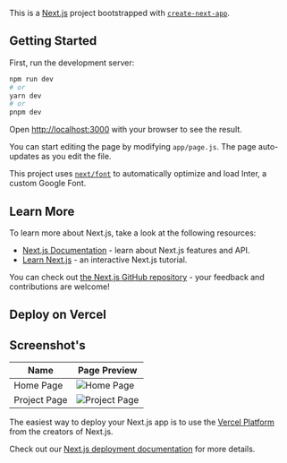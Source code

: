This is a [Next.js](https://nextjs.org/) project bootstrapped with [`create-next-app`](https://github.com/vercel/next.js/tree/canary/packages/create-next-app).

## Getting Started

First, run the development server:

```bash
npm run dev
# or
yarn dev
# or
pnpm dev
```

Open [http://localhost:3000](http://localhost:3000) with your browser to see the result.

You can start editing the page by modifying `app/page.js`. The page auto-updates as you edit the file.

This project uses [`next/font`](https://nextjs.org/docs/basic-features/font-optimization) to automatically optimize and load Inter, a custom Google Font.

## Learn More

To learn more about Next.js, take a look at the following resources:

- [Next.js Documentation](https://nextjs.org/docs) - learn about Next.js features and API.
- [Learn Next.js](https://nextjs.org/learn) - an interactive Next.js tutorial.

You can check out [the Next.js GitHub repository](https://github.com/vercel/next.js/) - your feedback and contributions are welcome!

## Deploy on Vercel

## Screenshot's
| Name         | Page Preview                                                                                                          |
|--------------|--------------------------------------------------------------------------------------------------------------------|
| Home Page    | ![Home Page](https://firebasestorage.googleapis.com/v0/b/filehostingvrn.appspot.com/o/files%2F6%2F8%2F2023%2C%2010%3A42%3A11%20pm_vrn_home_1.2.png?alt=media&token=7d0bb6e5-b865-43f2-96ea-fceb0ad031b1)  |
| Project Page | ![Project Page](https://firebasestorage.googleapis.com/v0/b/filehostingvrn.appspot.com/o/files%2F6%2F8%2F2023%2C%2010%3A45%3A46%20pm_vrnit_project_1.2.png?alt=media&token=ba8abb1a-1cda-4be3-9fb6-393587c86fe0)  |


The easiest way to deploy your Next.js app is to use the [Vercel Platform](https://vercel.com/new?utm_medium=default-template&filter=next.js&utm_source=create-next-app&utm_campaign=create-next-app-readme) from the creators of Next.js.

Check out our [Next.js deployment documentation](https://nextjs.org/docs/deployment) for more details.
